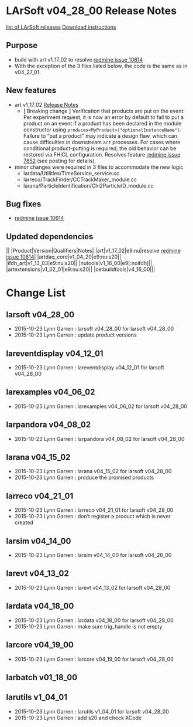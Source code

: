 LArSoft v04_28_00 Release Notes
======================================================================

[list of LArSoft releases](LArSoft_release_list)
[Download instructions](http://scisoft.fnal.gov/scisoft/bundles/larsoft/v04_28_00/larsoft-v04_28_00.html)

Purpose
--------------------

-   build with art v1_17_02 to resolve [redmine issue 10614](https://cdcvs.fnal.gov/redmine/issues/10614)
-   With the exception of the 3 files listed below, the code is the same as in v04_27_01.

New features
------------------------------

-   art v1_17_02 [Release Notes](https://cdcvs.fnal.gov/redmine/projects/art/wiki/Release_Notes_11702)
    -   [ Breaking change ] Verification that products are put on the event: Per experiment request, it is now an error by default to fail to put a product on an event if a product has been declared in the module constructor using `produces<MyProduct>("optionalInstanceName")`. Failure to “put a product” may indicate a design flaw, which can cause difficulties in downstream `art` processes. For cases where conditional product-putting is required, the old behavior can be restored via FHiCL configuration. Resolves feature [redmine issue 7852](https://cdcvs.fnal.gov/redmine/issues/7852) (see posting for details).
-   minor changes were required in 3 files to accommodate the new logic
    -   lardata/Utilities/TimeService_service.cc
    -   larreco/TrackFinder/CCTrackMaker_module.cc
    -   larana/ParticleIdentification/Chi2ParticleID_module.cc

Bug fixes
------------------------

-   [redmine issue 10614](https://cdcvs.fnal.gov/redmine/issues/10614)

Updated dependencies
----------------------------------------------

||
|Product|Version|Qualifiers|Notes|
|art|v1_17_02|e9:nu|resolve [redmine issue 10614](https://cdcvs.fnal.gov/redmine/issues/10614)|
|artdaq_core|v1_04_20|e9:nu:s20||
|ifdh_art|v1_13_03|e9:nu:s20||
|nutools|v1_16_00|e9[:noifdh]||
|artextensions|v1_02_01|e9:nu:s20||
|cetbuildtools|v4_16_00|||

Change List
============================

larsoft v04_28_00
------------------------------------------

-   2015-10-23 Lynn Garren : larsoft v04_28_00 for larsoft v04_28_00
-   2015-10-23 Lynn Garren : update product versions

lareventdisplay v04_12_01
----------------------------------------------------------

-   2015-10-23 Lynn Garren : lareventdisplay v04_12_01 for larsoft v04_28_00

larexamples v04_06_02
--------------------------------------------------

-   2015-10-23 Lynn Garren : larexamples v04_06_02 for larsoft v04_28_00

larpandora v04_08_02
------------------------------------------------

-   2015-10-23 Lynn Garren : larpandora v04_08_02 for larsoft v04_28_00

larana v04_15_02
----------------------------------------

-   2015-10-23 Lynn Garren : larana v04_15_02 for larsoft v04_28_00
-   2015-10-23 Lynn Garren : produce the promised products

larreco v04_21_01
------------------------------------------

-   2015-10-23 Lynn Garren : larreco v04_21_01 for larsoft v04_28_00
-   2015-10-23 Lynn Garren : don’t register a product which is never created

larsim v04_14_00
----------------------------------------

-   2015-10-23 Lynn Garren : larsim v04_14_00 for larsoft v04_28_00

larevt v04_13_02
----------------------------------------

-   2015-10-23 Lynn Garren : larevt v04_13_02 for larsoft v04_28_00

lardata v04_18_00
------------------------------------------

-   2015-10-23 Lynn Garren : lardata v04_18_00 for larsoft v04_28_00
-   2015-10-23 Lynn Garren : make sure trig_handle is not empty

larcore v04_19_00
------------------------------------------

-   2015-10-23 Lynn Garren : larcore v04_19_00 for larsoft v04_28_00

larbatch v01_18_00
--------------------------------------------

larutils v1_04_01
------------------------------------------

-   2015-10-23 Lynn Garren : larutils v1_04_01 for larsoft v04_28_00
-   2015-10-23 Lynn Garren : add s20 and check XCode
